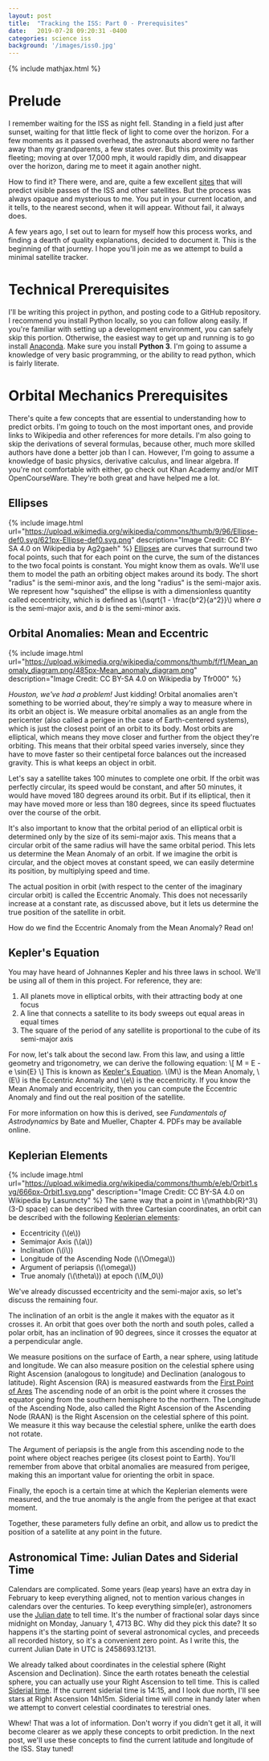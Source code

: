 ```yaml
---
layout: post
title:  "Tracking the ISS: Part 0 - Prerequisites"
date:   2019-07-28 09:20:31 -0400
categories: science iss
background: '/images/iss0.jpg'
---
```


{% include mathjax.html %}

# Prelude
I remember waiting for the ISS as night fell. Standing in a field just after sunset, waiting for that little fleck of light to come over the horizon. For a few moments as it passed overhead, the astronauts abord were no farther away than my grandparents, a few states over. But this proximity was fleeting; moving at over 17,000 mph, it would rapidly dim, and disappear over the horizon, daring me to meet it again another night.

How to find it? There were, and are, quite a few excellent [sites](https://heavens-above.com) that will predict visible passes of the ISS and other satellites. But the process was always opaque and mysterious to me. You put in your current location, and it tells, to the nearest second, when it will appear. Without fail, it always does.

A few years ago, I set out to learn for myself how this process works, and finding a dearth of quality explanations, decided to document it. This is the beginning of that journey. I hope you'll join me as we attempt to build a minimal satellite tracker.

# Technical Prerequisites
I'll be writing this project in python, and posting code to a GitHub repository. I recommend you install Python locally, so you can follow along easily. If you're familiar with setting up a development environment, you can safely skip this portion. Otherwise, the easiest way to get up and running is to go install [Anaconda](https://www.anaconda.com/distribution/). Make sure you install **Python 3**. I'm going to assume a knowledge of very basic programming, or the ability to read python, which is fairly literate.

# Orbital Mechanics Prerequisites
There's quite a few concepts that are essential to understanding how to predict orbits. I'm going to touch on the most important ones, and provide links to Wikipedia and other references for more details. I'm also going to skip the derivations of several formulas, because other, much more skilled authors have done a better job than I can. However, I'm going to assume a knowledge of basic physics, derivative calculus, and linear algebra. If you're not comfortable with either, go check out Khan Academy and/or MIT OpenCourseWare. They're both great and have helped me a lot.

## Ellipses
{% include image.html url="https://upload.wikimedia.org/wikipedia/commons/thumb/9/96/Ellipse-def0.svg/621px-Ellipse-def0.svg.png" description="Image Credit: CC BY-SA 4.0 on Wikipedia by Ag2gaeh" %}
[Ellipses](https://en.wikipedia.org/wiki/Ellipse) are curves that surround two focal points, such that for each point on the curve, the sum of the distances to the two focal points is constant. You might know them as ovals. We'll use them to model the path an orbiting object makes around its body. The short "radius" is the semi-minor axis, and the long "radius" is the semi-major axis. We represent how "squished" the ellipse is with a dimensionless quantity called eccentricity, which is defined as \\(\sqrt{1 - \frac{b^2}{a^2}}\\) where *a* is the semi-major axis, and *b* is the semi-minor axis.

## Orbital Anomalies: Mean and Eccentric
{% include image.html url="https://upload.wikimedia.org/wikipedia/commons/thumb/f/f1/Mean_anomaly_diagram.png/485px-Mean_anomaly_diagram.png" description="Image Credit: CC BY-SA 4.0 on Wikipedia by Tfr000" %}

*Houston, we've had a problem!* Just kidding! Orbital anomalies aren't something to be worried about, they're simply a way to measure where in its orbit an object is. We measure orbital anomalies as an angle from the pericenter (also called a perigee in the case of Earth-centered systems), which is just the closest point of an orbit to its body. Most orbits are elliptical, which means they move closer and further from the object they're orbiting. This means that their orbital speed varies inversely, since they have to move faster so their centipetal force balances out the increased gravity. This is what keeps an object in orbit.

Let's say a satellite takes 100 minutes to complete one orbit. If the orbit was perfectly circular, its speed would be constant, and after 50 minutes, it would have moved 180 degrees around its orbit. But if its elliptical, then it may have moved more or less than 180 degrees, since its speed fluctuates over the course of the orbit.

It's also important to know that the orbital period of an elliptical orbit is determined only by the size of its semi-major axis. This means that a circular orbit of the same radius will have the same orbital period. This lets us determine the Mean Anomaly of an orbit. If we imagine the orbit is circular, and the object moves at constant speed, we can easily determine its position, by multiplying speed and time.

The actual position in orbit (with respect to the center of the imaginary circular orbit) is called the Eccentric Anomaly. This does not necessarily increase at a constant rate, as discussed above, but it lets us determine the true position of the satellite in orbit.

How do we find the Eccentric Anomaly from the Mean Anomaly? Read on!

## Kepler's Equation
You may have heard of Johnannes Kepler and his three laws in school. We'll be using all of them in this project. For reference, they are:
1. All planets move in elliptical orbits, with their attracting body at one focus
2. A line that connects a satellite to its body sweeps out equal areas in equal times
3. The square of the period of any satellite is proportional to the cube of its semi-major axis

For now, let's talk about the second law. From this law, and using a little geometry and trigonometry, we can derive the following equation:
\\[ M = E - e \sin{E} \\]
This is known as [Kepler's Equation](https://en.wikipedia.org/wiki/Kepler%27s_equation). \\(M\\) is the Mean Anomaly, \\(E\\) is the Eccentric Anomaly and \\(e\\) is the eccentricity. If you know the Mean Anomaly and eccentricity, then you can compute the Eccentric Anomaly and find out the real position of the satellite.

For more information on how this is derived, see *Fundamentals of Astrodynamics* by Bate and Mueller, Chapter 4. PDFs may be available online.


## Keplerian Elements
{% include image.html url="https://upload.wikimedia.org/wikipedia/commons/thumb/e/eb/Orbit1.svg/666px-Orbit1.svg.png" description="Image Credit: CC BY-SA 4.0 on Wikipedia by Lasunncty" %}
The same way that a point in \\(\mathbb{R}^3\\) (3-D space) can be described with three Cartesian coordinates, an orbit can be described with the following [Keplerian elements](https://en.wikipedia.org/wiki/Orbital_elements#Keplerian):
* Eccentricity (\\(e\\))
* Semimajor Axis (\\(a\\))
* Inclination (\\(i\\))
* Longitude of the Ascending Node (\\(\Omega\\))
* Argument of periapsis (\\(\omega\\))
* True anomaly (\\(\theta\\)) at epoch (\\(M_0\\))


We've already discussed eccentricity and the semi-major axis, so let's discuss the remaining four.

The inclination of an orbit is the angle it makes with the equator as it crosses it. An orbit that goes over both the north and south poles, called a polar orbit, has an inclination of 90 degrees, since it crosses the equator at a perpendicular angle.

We measure positions on the surface of Earth, a near sphere, using latitude and longitude. We can also measure position on the celestial sphere using Right Ascension (analogous to longitude) and Declination (analogous to latitude). Right Ascension (RA) is measured eastwards from the [First Point of Ares](https://en.wikipedia.org/wiki/First_Point_of_Aries) The ascending node of an orbit is the point where it crosses the equator going from the southern hemisphere to the northern. The Longitude of the Ascending Node, also called the Right Ascension of the Ascending Node (RAAN) is the Right Ascension on the celestial sphere of this point. We measure it this way because the celestial sphere, unlike the earth does not rotate.

The Argument of periapsis is the angle from this ascending node to the point where object reaches perigee (its closest point to Earth). You'll remember from above that orbital anomalies are measured from perigee, making this an important value for orienting the orbit in space.

Finally, the epoch is a certain time at which the Keplerian elements were measured, and the true anomaly is the angle from the perigee at that exact moment.

Together, these parameters fully define an orbit, and allow us to predict the position of a satellite at any point in the future.


## Astronomical Time: Julian Dates and Siderial Time
Calendars are complicated. Some years (leap years) have an extra day in February to keep everything aligned, not to mention various changes in calendars over the centuries. To keep everything simple(er), astronomers use the [Julian date](https://en.wikipedia.org/wiki/Julian_day) to tell time. It's the number of fractional solar days since midnight on Monday, January 1, 4713 BC. Why did they pick this date? It so happens it's the starting point of several astronomical cycles, and preceeds all recorded history, so it's a convenient zero point. As I write this, the current Julian Date in UTC is 2458693.12131.

We already talked about coordinates in the celestial sphere (Right Ascension and Declination). Since the earth rotates beneath the celestial sphere, you can actually use your Right Ascension to tell time. This is called [Siderial time](https://en.wikipedia.org/wiki/Sidereal_time). If the current siderial time is 14:15, and I look due north, I'll see stars at Right Ascension 14h15m. Siderial time will come in handy later when we attempt to convert celestial coordinates to terestrial ones.


Whew! That was a lot of information. Don't worry if you didn't get it all, it will become clearer as we apply these concepts to orbit prediction. In the next post, we'll use these concepts to find the current latitude and longitude of the ISS. Stay tuned!